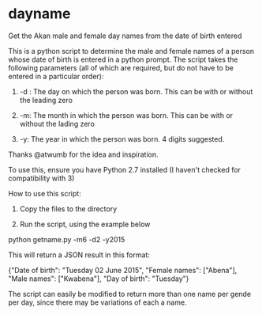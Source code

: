 # dayname
Get the Akan male and female day names from the date of birth entered

This is a python script to determine the male and female names of a person whose date of birth is entered in a python prompt. 
The script takes the following parameters (all of which are required, but do not have to be entered in a particular order): 

1. -d : The day on which the person was born. This can be with or without the leading zero 

2. -m: The month in which the person was born. This can be with or without the lading zero 

3. -y: The year in which the person was born. 4 digits suggested. 

Thanks @atwumb for the idea and inspiration. 

To use this, ensure you have Python 2.7 installed (I haven't checked for compatibility with 3)

How to use this script: 

1. Copy the files to the directory 

2. Run the script, using the example below

python getname.py -m6 -d2 -y2015

This will return a JSON result in this format: 

{"Date of birth": "Tuesday 02 June 2015", "Female names": ["Abena"], "Male names": ["Kwabena"], "Day of birth": "Tuesday"}

The script can easily be modified to return more than one name per gende per day, since there may be variations of each a name. 
